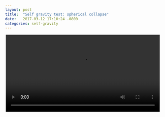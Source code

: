 ```yaml
---
layout: post
title:  "Self gravity test: spherical collapse"
date:   2017-03-12 17:10:24 -0800
categories: self-gravity
---
```




<div style="text-align: center">
<video src="{{ site.url }}assets/animation.mp4" width="500" height="250" controls preload> </video>
</div>
